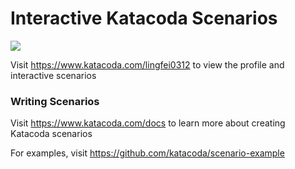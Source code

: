# Interactive Katacoda Scenarios

[![](http://shields.katacoda.com/katacoda/lingfei0312/count.svg)](https://www.katacoda.com/lingfei0312 "Get your profile on Katacoda.com")

Visit https://www.katacoda.com/lingfei0312 to view the profile and interactive scenarios

### Writing Scenarios
Visit https://www.katacoda.com/docs to learn more about creating Katacoda scenarios

For examples, visit https://github.com/katacoda/scenario-example

